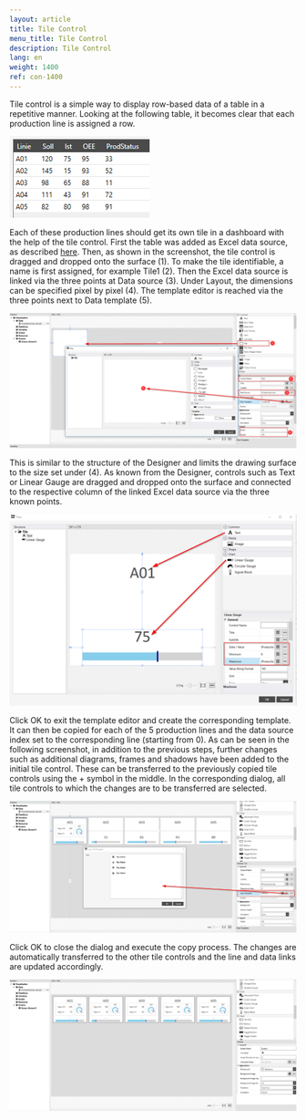 ```yaml
---
layout: article
title: Tile Control
menu_title: Tile Control
description: Tile Control
lang: en
weight: 1400
ref: con-1400
---
```


Tile control is a simple way to display row-based data of a table in a repetitive manner. 
Looking at the following table, it becomes clear that each production line is assigned a row.

![table production line](/assets/images/Controls/Tile/table.png)

Each of these production lines should get its own tile in a dashboard with the help of the tile control. First the table was added as Excel data source, as described [here](/data_sources/13-en-excel.html).
Then, as shown in the screenshot, the tile control is dragged and dropped onto the surface (1). To make the tile identifiable, a name is first assigned, for example Tile1 (2). Then the Excel data source is linked via the three points at Data source (3). Under Layout, the dimensions can be specified pixel by pixel (4). 
The template editor is reached via the three points next to Data template (5). 

![tile image1](/assets/images/Controls/Tile/tile1.png)

This is similar to the structure of the Designer and limits the drawing surface to the size set under (4). As known from the Designer, controls such as Text or Linear Gauge are dragged and dropped onto the surface and connected to the respective column of the linked Excel data source via the three known points.

![tile image2](/assets/images/Controls/Tile/tile2.png)

Click OK to exit the template editor and create the corresponding template. 
It can then be copied for each of the 5 production lines and the data source index set to the corresponding line (starting from 0).
As can be seen in the following screenshot, in addition to the previous steps, further changes such as additional diagrams, frames and shadows have been added to the initial tile control.
These can be transferred to the previously copied tile controls using the + symbol in the middle.
In the corresponding dialog, all tile controls to which the changes are to be transferred are selected.

![tile image3](/assets/images/Controls/Tile/tile3.png)

Click OK to close the dialog and execute the copy process. The changes are automatically transferred to the other tile controls and the line and data links are updated accordingly.

![tile image4](/assets/images/Controls/Tile/tile4.png)